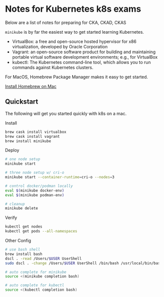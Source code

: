 # Notes for Kubernetes k8s exams

Below are a list of notes for preparing for CKA, CKAD, CKAS

`minikube` is by far the easiest way to get started learning Kubernetes.

- VirtualBox: a free and open-source hosted hypervisor for x86 virtualization, developed by Oracle Corporation
- Vagrant: an open-source software product for building and maintaining portable virtual software development environments; e.g., for VirtualBox
- kubectl: The Kubernetes command-line tool, which allows you to run commands against Kubernetes clusters.

For MacOS, Homebrew Package Manager makes it easy to get started.

[Install Homebrew on Mac](https://brew.sh/)

## Quickstart

The following will get you started quickly with k8s on a mac.

Install

```sh
brew cask install virtualbox
brew cask install vagrant
brew install minikube
```

Deploy

```sh
# one node setup
minikube start

# three node setup w/ cri-o
minikube start --container-runtime=cri-o --nodes=3

# control docker/podman locally
eval $(minikube docker-env)
eval $(minikube podman-env)

# cleanup
minikube delete
```

Verify
```sh
kubectl get nodes
kubectl get pods --all-namespaces
```

Other Config
```sh
# use bash shell
brew install bash
dscl . -read /Users/$USER UserShell 
sudo dscl . -change /Users/$USER UserShell /bin/bash /usr/local/bin/bash

# auto complete for minikube
source <(minikube completion bash)

# auto complete for kubectl
source <(kubectl completion bash)
```
